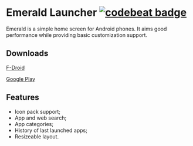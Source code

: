 # Emerald Launcher [![codebeat badge](https://codebeat.co/badges/99f8e462-4277-422f-a077-72769c740a45)](https://codebeat.co/projects/github-com-henridellal-emerald-master)

Emerald is a simple home screen for Android phones. It aims good performance while providing basic customization support.

## Downloads
[F-Droid](https://f-droid.org/packages/ru.henridellal.emerald)

[Google Play](https://play.google.com/store/apps/details?id=ru.henridellal.emerald)

## Features
- Icon pack support;
- App and web search;
- App categories;
- History of last launched apps;
- Resizeable layout.
